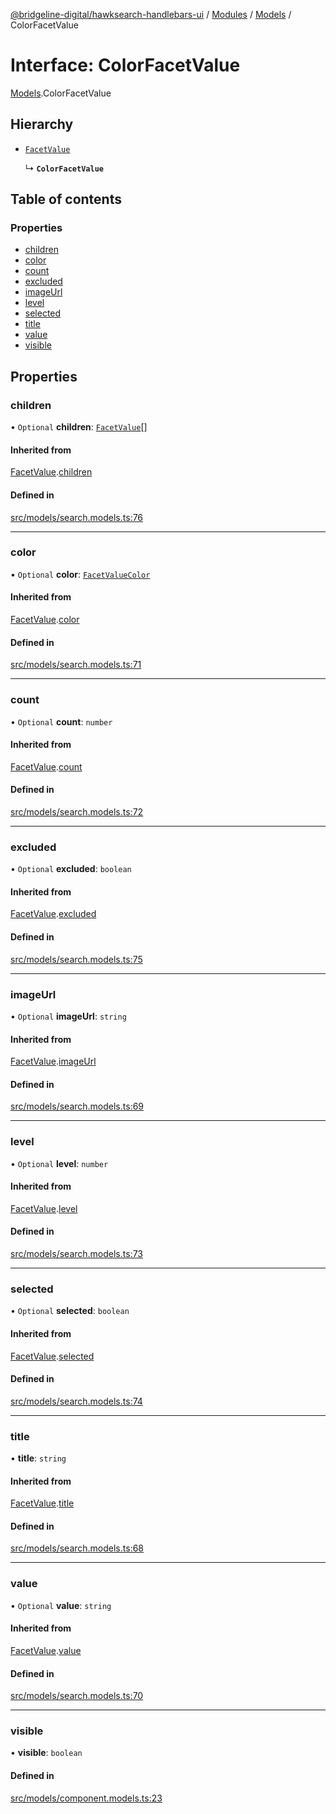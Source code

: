 [@bridgeline-digital/hawksearch-handlebars-ui](../README.md) / [Modules](../modules.md) / [Models](../modules/Models.md) / ColorFacetValue

# Interface: ColorFacetValue

[Models](../modules/Models.md).ColorFacetValue

## Hierarchy

- [`FacetValue`](Models.FacetValue.md)

  ↳ **`ColorFacetValue`**

## Table of contents

### Properties

- [children](Models.ColorFacetValue.md#children)
- [color](Models.ColorFacetValue.md#color)
- [count](Models.ColorFacetValue.md#count)
- [excluded](Models.ColorFacetValue.md#excluded)
- [imageUrl](Models.ColorFacetValue.md#imageurl)
- [level](Models.ColorFacetValue.md#level)
- [selected](Models.ColorFacetValue.md#selected)
- [title](Models.ColorFacetValue.md#title)
- [value](Models.ColorFacetValue.md#value)
- [visible](Models.ColorFacetValue.md#visible)

## Properties

### children

• `Optional` **children**: [`FacetValue`](Models.FacetValue.md)[]

#### Inherited from

[FacetValue](Models.FacetValue.md).[children](Models.FacetValue.md#children)

#### Defined in

[src/models/search.models.ts:76](https://bitbucket.org/bridgelinedigital/frontend-handlebars-ui/src/db3ebfe/src/models/search.models.ts#lines-76)

___

### color

• `Optional` **color**: [`FacetValueColor`](Models.FacetValueColor.md)

#### Inherited from

[FacetValue](Models.FacetValue.md).[color](Models.FacetValue.md#color)

#### Defined in

[src/models/search.models.ts:71](https://bitbucket.org/bridgelinedigital/frontend-handlebars-ui/src/db3ebfe/src/models/search.models.ts#lines-71)

___

### count

• `Optional` **count**: `number`

#### Inherited from

[FacetValue](Models.FacetValue.md).[count](Models.FacetValue.md#count)

#### Defined in

[src/models/search.models.ts:72](https://bitbucket.org/bridgelinedigital/frontend-handlebars-ui/src/db3ebfe/src/models/search.models.ts#lines-72)

___

### excluded

• `Optional` **excluded**: `boolean`

#### Inherited from

[FacetValue](Models.FacetValue.md).[excluded](Models.FacetValue.md#excluded)

#### Defined in

[src/models/search.models.ts:75](https://bitbucket.org/bridgelinedigital/frontend-handlebars-ui/src/db3ebfe/src/models/search.models.ts#lines-75)

___

### imageUrl

• `Optional` **imageUrl**: `string`

#### Inherited from

[FacetValue](Models.FacetValue.md).[imageUrl](Models.FacetValue.md#imageurl)

#### Defined in

[src/models/search.models.ts:69](https://bitbucket.org/bridgelinedigital/frontend-handlebars-ui/src/db3ebfe/src/models/search.models.ts#lines-69)

___

### level

• `Optional` **level**: `number`

#### Inherited from

[FacetValue](Models.FacetValue.md).[level](Models.FacetValue.md#level)

#### Defined in

[src/models/search.models.ts:73](https://bitbucket.org/bridgelinedigital/frontend-handlebars-ui/src/db3ebfe/src/models/search.models.ts#lines-73)

___

### selected

• `Optional` **selected**: `boolean`

#### Inherited from

[FacetValue](Models.FacetValue.md).[selected](Models.FacetValue.md#selected)

#### Defined in

[src/models/search.models.ts:74](https://bitbucket.org/bridgelinedigital/frontend-handlebars-ui/src/db3ebfe/src/models/search.models.ts#lines-74)

___

### title

• **title**: `string`

#### Inherited from

[FacetValue](Models.FacetValue.md).[title](Models.FacetValue.md#title)

#### Defined in

[src/models/search.models.ts:68](https://bitbucket.org/bridgelinedigital/frontend-handlebars-ui/src/db3ebfe/src/models/search.models.ts#lines-68)

___

### value

• `Optional` **value**: `string`

#### Inherited from

[FacetValue](Models.FacetValue.md).[value](Models.FacetValue.md#value)

#### Defined in

[src/models/search.models.ts:70](https://bitbucket.org/bridgelinedigital/frontend-handlebars-ui/src/db3ebfe/src/models/search.models.ts#lines-70)

___

### visible

• **visible**: `boolean`

#### Defined in

[src/models/component.models.ts:23](https://bitbucket.org/bridgelinedigital/frontend-handlebars-ui/src/db3ebfe/src/models/component.models.ts#lines-23)
